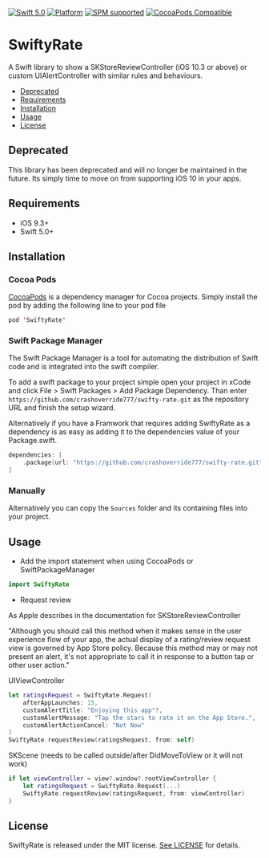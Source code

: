 [![Swift 5.0](https://img.shields.io/badge/swift-5.0-ED523F.svg?style=flat)](https://swift.org/download/)
[![Platform](https://img.shields.io/cocoapods/p/SwiftyRate.svg?style=flat)]()
[![SPM supported](https://img.shields.io/badge/SPM-supported-DE5C43.svg?style=flat)](https://swift.org/package-manager)
[![CocoaPods Compatible](https://img.shields.io/cocoapods/v/SwiftyRate.svg)](https://img.shields.io/cocoapods/v/SwiftyRate.svg)

# SwiftyRate

A Swift library to show a SKStoreReviewController (iOS 10.3 or above) or custom UIAlertController with similar rules and behaviours. 

- [Deprecated](#deprecated)
- [Requirements](#requirements)
- [Installation](#installation)
- [Usage](#usage)
- [License](#license)

## Deprecated

This library has been deprecated and will no longer be maintained in the future. Its simply time to move on from supporting iOS 10 in your apps.

## Requirements

- iOS 9.3+
- Swift 5.0+

## Installation

### Cocoa Pods

[CocoaPods](https://developers.google.com/admob/ios/quick-start#streamlined_using_cocoapods) is a dependency manager for Cocoa projects. Simply install the pod by adding the following line to your pod file


```swift
pod 'SwiftyRate'
```

### Swift Package Manager

The Swift Package Manager is a tool for automating the distribution of Swift code and is integrated into the swift compiler.

To add a swift package to your project simple open your project in xCode and click File > Swift Packages > Add Package Dependency.
Than enter `https://github.com/crashoverride777/swifty-rate.git` as the repository URL and finish the setup wizard.

Alternatively if you have a Framwork that requires adding SwiftyRate as a dependency is as easy as adding it to the dependencies value of your Package.swift.
```swift
dependencies: [
    .package(url: "https://github.com/crashoverride777/swifty-rate.git", from: "3.5.0")
]
```

### Manually

Alternatively you can copy the `Sources` folder and its containing files into your project.

## Usage

- Add the import statement when using CocoaPods or SwiftPackageManager

```swift
import SwiftyRate 
```

- Request review

As Apple describes in the documentation for SKStoreReviewController 

"Although you should call this method when it makes sense in the user experience flow of your app, the actual display of a rating/review request view is governed by App Store policy. Because this method may or may not present an alert, it's not appropriate to call it in response to a button tap or other user action."

UIViewController
```swift
let ratingsRequest = SwiftyRate.Request(
    afterAppLaunches: 15,
    customAlertTitle: "Enjoying this app"?,
    customAlertMessage: "Tap the stars to rate it on the App Store.",
    customAlertActionCancel: "Not Now"
)
SwiftyRate.requestReview(ratingsRequest, from: self)
```

SKScene (needs to be called outside/after DidMoveToView or it will not work)
```swift
if let viewController = view?.window?.rootViewController {
    let ratingsRequest = SwiftyRate.Request(...)
    SwiftyRate.requestReview(ratingsRequest, from: viewController)
}
```

## License

SwiftyRate is released under the MIT license. [See LICENSE](https://github.com/crashoverride777/swifty-rate/blob/master/LICENSE) for details.

